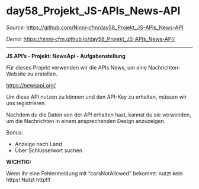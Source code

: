 # day58_Projekt_JS-APIs_News-API

_Source:_ https://github.com/Ninni-cfm/day58_Projekt_JS-APIs_News-API

_Demo:_ https://ninni-cfm.github.io/day58_Projekt_JS-APIs_News-API/

---

**JS API’s - Projekt: NewsApi - Aufgabenstellung**

Für dieses Projekt verwenden wir die APIs News, um eine Nachrichten-Website zu erstellen.

https://newsapi.org/

Um diese API nutzen zu können und den API-Key zu erhalten, müssen wir uns registrieren.

Nachdem du die Daten von der API erhalten hast, kannst du sie verwenden, um die Nachrichten in einem ansprechenden Design anzuzeigen.

Bonus:

-   Anzeige nach Land
-   Über Schlüsselwort suchen

<b>WICHTIG:</b>

Wenn ihr eine Fehlermeldung mit “corsNotAllowed” bekommt:
nutzt kein https! Nutzt http!!!

